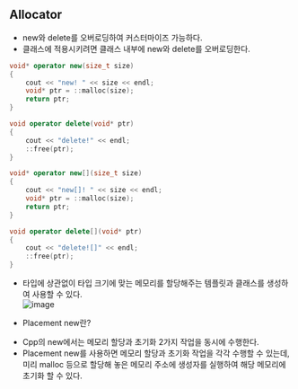 ## Allocator   
* new와 delete를 오버로딩하여 커스터마이즈 가능하다.   
* 클래스에 적용시키려면 클래스 내부에 new와 delete를 오버로딩한다.   

```cpp
void* operator new(size_t size)
{
	cout << "new! " << size << endl;
	void* ptr = ::malloc(size);
	return ptr;
}

void operator delete(void* ptr)
{
	cout << "delete!" << endl;
	::free(ptr);
}

void* operator new[](size_t size)
{
	cout << "new[]! " << size << endl;
	void* ptr = ::malloc(size);
	return ptr;
}

void operator delete[](void* ptr)
{
	cout << "delete![]" << endl;
	::free(ptr);
}
```   
* 타입에 상관없이 타입 크기에 맞는 메모리를 할당해주는 템플릿과 클래스를 생성하여 사용할 수 있다.   
![image](https://user-images.githubusercontent.com/68372094/154200945-422e0a90-a271-40d3-8566-18d98f51703a.png)   

* Placement new란?   
- Cpp의 new에서는 메모리 할당과 초기화 2가지 작업을 동시에 수행한다.   
- Placement new를 사용하면 메모리 할당과 초기화 작업을 각각 수행할 수 있는데, 미리 malloc 등으로 할당해 놓은 메모리 주소에 생성자를 실행하여 해당 메모리에 초기화 할 수 있다.   

